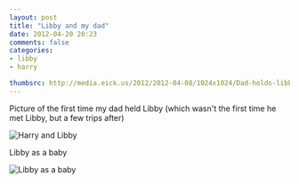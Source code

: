 ```yaml
---
layout: post
title: "Libby and my dad"
date: 2012-04-20 20:23
comments: false
categories: 
- libby
- harry

thumbsrc: http://media.eick.us/2012/2012-04-08/1024x1024/Dad-holds-libby.jpg
---
```

Picture of the first time my dad held Libby (which wasn't the first time he met Libby, but a few trips after)



![Harry and Libby](http://media.eick.us/media/photographs/2012/2012-04-08/Dad-holds-libby.jpg)


Libby as a baby



![Libby as a baby](http://media.eick.us/media/photographs/2012/2012-04-08/175261198_05b771e60d_o.jpg)

